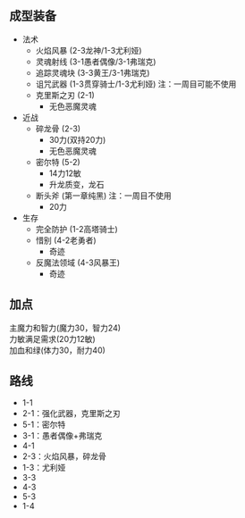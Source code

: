 ## 成型装备
- 法术
	- 火焰风暴 (2-3龙神/1-3尤利娅)
	- 灵魂射线 (3-1愚者偶像/3-1弗瑞克)
	- 追踪灵魂块 (3-3黄王/3-1弗瑞克)
	- 诅咒武器 (1-3贯穿骑士/1-3尤利娅) 注：一周目可能不使用
	- 克里斯之刃 (2-1)
		- 无色恶魔灵魂
- 近战
	- 碎龙骨 (2-3)
		- 30力(双持20力)
		- 无色恶魔灵魂
	- 密尔特 (5-2)
		- 14力12敏
		- 升龙质变，龙石
	- 断头斧 (第一章纯黑) 注：一周目不使用
		- 20力
- 生存
	- 完全防护 (1-2高塔骑士)
	- 惜别 (4-2老勇者)
		- 奇迹
	- 反魔法领域 (4-3风暴王)
		- 奇迹

## 加点
主魔力和智力(魔力30，智力24)  
力敏满足需求(20力12敏)  
加血和绿(体力30，耐力40)  

## 路线
- 1-1
- 2-1：强化武器，克里斯之刃
- 5-1：密尔特
- 3-1：愚者偶像+弗瑞克
- 4-1
- 2-3：火焰风暴，碎龙骨
- 1-3：尤利娅
- 3-3
- 4-3
- 5-3
- 1-4
